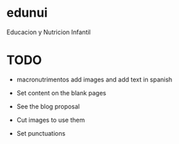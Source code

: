 edunui
======

Educacion y Nutricion Infantil

TODO
====
- macronutrimentos add images and add text in spanish


- Set content on the blank pages
- See the blog proposal
- Cut images to use them
- Set punctuations

